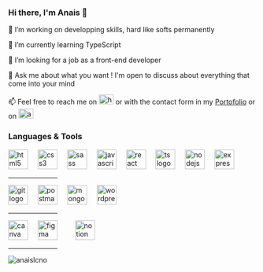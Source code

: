 ### Hi there, I'm Anais 👋

🔭 I’m working on developping skills, hard like softs permanently 

🌱 I’m currently learning TypeScript 

👯 I’m looking for a job as a front-end developer 

💬 Ask me about what you want ! I'm open to discuss about everything that come into your mind 

<p> 📫 Feel free to reach me on <a href="https://linkedin.com/in/https://www.linkedin.com/in/lemire-anais/" target="blank"><img src="https://raw.githubusercontent.com/rahuldkjain/github-profile-readme-generator/master/src/images/icons/Social/linked-in-alt.svg" alt="https://www.linkedin.com/in/lemire-anais/" height="20" width="30" /></a> or with the contact form in my <a href="https://anaislemire.vercel.app/">Portofolio</a> or on <a href="https://stackoverflow.com/users/anaislcno" target="blank"><img src="https://raw.githubusercontent.com/rahuldkjain/github-profile-readme-generator/master/src/images/icons/Social/stack-overflow.svg" alt="anaislcno" height="20" width="30" /></a></p>

<div align="left">
  <h3>Languages & Tools</h3>
  <img src="https://cdn.jsdelivr.net/gh/devicons/devicon/icons/html5/html5-original.svg" height="40" alt="html5 logo"  /> <img width="12" /> <img src="https://cdn.jsdelivr.net/gh/devicons/devicon/icons/css3/css3-original.svg" height="40" alt="css3 logo"  /> <img width="12" /> <img src="https://cdn.jsdelivr.net/gh/devicons/devicon/icons/sass/sass-original.svg" height="40" alt="sass logo"  /> <img width="12" /> <img src="https://cdn.jsdelivr.net/gh/devicons/devicon/icons/javascript/javascript-original.svg" height="40" alt="javascript logo"  /> <img width="12" /> <img src="https://cdn.jsdelivr.net/gh/devicons/devicon/icons/react/react-original.svg" height="40" alt="react logo"  /> <img width="12" /> <img src="https://cdn.jsdelivr.net/gh/devicons/devicon/icons/typescript/typescript-original.svg" height="40" alt="ts logo"  /> <img width="12" />  <img src="https://cdn.jsdelivr.net/gh/devicons/devicon/icons/nodejs/nodejs-original.svg" height="40" alt="nodejs logo"  />  <img width="12" /> <img src="https://cdn.jsdelivr.net/gh/devicons/devicon/icons/express/express-original.svg" height="40" alt="express logo"  />  <img width="12" />
  <hr width="100" color="black">
  <img src="https://cdn.jsdelivr.net/gh/devicons/devicon/icons/git/git-original.svg" height="40" alt="git logo"  /> <img width="12" /> <img src="https://www.vectorlogo.zone/logos/getpostman/getpostman-icon.svg" height="40" alt="postman logo"  /> <img width="12" /> <img src="https://cdn.jsdelivr.net/gh/devicons/devicon/icons/mongodb/mongodb-original.svg" height="40" alt="mongodb logo"  />  <img width="12" /> <img src="https://cdn.jsdelivr.net/gh/devicons/devicon/icons/wordpress/wordpress-original.svg" height="40" alt="wordpress logo"  /> <img width="12" />
  <hr width="100">
  <img src="https://cdn.jsdelivr.net/gh/devicons/devicon/icons/canva/canva-original.svg" height="40" alt="canva logo"  /> <img width="12" /> <img src="https://cdn.jsdelivr.net/gh/devicons/devicon/icons/figma/figma-original.svg" height="40" alt="figma logo"  /> <img width="12" /> <img width="12" /> <img src="https://cdn.icon-icons.com/icons2/2389/PNG/512/notion_logo_icon_145025.png" height="40" alt="notion logo"  /> 
  <hr width="100">
  <img align="left" src="https://github-readme-stats.vercel.app/api/top-langs?username=anaislcno&show_icons=true&locale=en&layout=compact" alt="anaislcno" />
</div>


